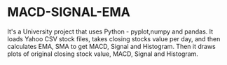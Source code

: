 # MACD-SIGNAL-EMA

It's a University project that uses Python - pyplot,numpy and pandas. 
It loads Yahoo CSV stock files, takes closing stocks value per day, and then calculates EMA, SMA to get MACD, Signal and Histogram.
Then it draws plots of original closing stock value, MACD, Signal and Histogram.

